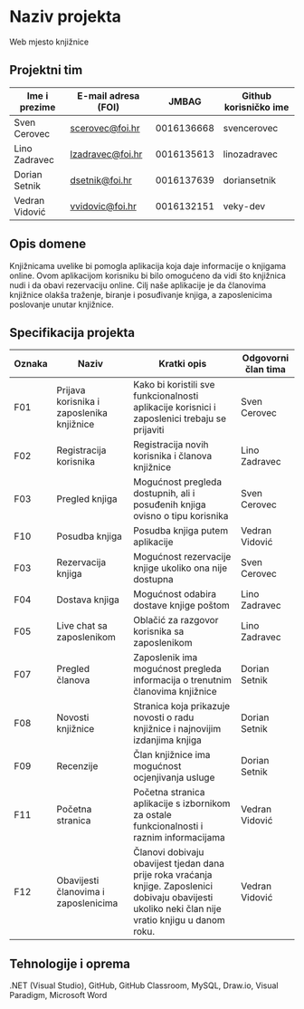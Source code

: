 # Naziv projekta
Web mjesto knjižnice

## Projektni tim

Ime i prezime | E-mail adresa (FOI) | JMBAG      | Github korisničko ime
------------  | ------------------- | -----      | ---------------------
Sven Cerovec  |   scerovec@foi.hr   | 0016136668 | svencerovec
Lino Zadravec |  lzadravec@foi.hr   | 0016135613 | linozadravec
Dorian Setnik |    dsetnik@foi.hr   | 0016137639 | doriansetnik
Vedran Vidović|   vvidovic@foi.hr   | 0016132151 | veky-dev

## Opis domene
Knjižnicama uvelike bi pomogla aplikacija koja daje informacije o knjigama online. Ovom aplikacijom korisniku bi bilo omogućeno da vidi što knjižnica nudi i da obavi rezervaciju online. Cilj naše aplikacije je da članovima knjižnice olakša traženje, biranje i posuđivanje knjiga, a zaposlenicima poslovanje unutar knjižnice.

## Specifikacija projekta

Oznaka | Naziv | Kratki opis | Odgovorni član tima
------ | ----- | ----------- | -------------------
F01 | Prijava korisnika i zaposlenika knjižnice | Kako bi koristili sve funkcionalnosti aplikacije korisnici i zaposlenici trebaju se prijaviti | Sven Cerovec
F02 | Registracija korisnika | Registracija novih korisnika i članova knjižnice | Lino Zadravec
F03 | Pregled knjiga | Mogućnost pregleda dostupnih, ali i posuđenih knjiga ovisno o tipu korisnika | Sven Cerovec
F10 | Posudba knjiga | Posudba knjiga putem aplikacije | Vedran Vidović
F03 | Rezervacija knjiga | Mogućnost rezervacije knjige ukoliko ona nije dostupna | Sven Cerovec
F04 | Dostava knjiga | Mogućnost odabira dostave knjige poštom | Lino Zadravec
F05 | Live chat sa zaposlenikom | Oblačić za razgovor korisnika sa zaposlenikom | Lino Zadravec
F07 | Pregled članova | Zaposlenik ima mogućnost pregleda informacija o trenutnim članovima knjižnice | Dorian Setnik
F08 | Novosti knjižnice | Stranica koja prikazuje novosti o radu knjižnice i najnovijim izdanjima knjiga | Dorian Setnik
F09 | Recenzije | Član knjižnice ima mogućnost ocjenjivanja usluge | Dorian Setnik
F11 | Početna stranica | Početna stranica aplikacije s izbornikom za ostale funkcionalnosti i raznim informacijama | Vedran Vidović
F12 | Obavijesti članovima i zaposlenicima | Članovi dobivaju obavijest tjedan dana prije roka vraćanja knjige. Zaposlenici dobivaju obavijesti ukoliko neki član nije vratio knjigu u danom roku. | Vedran Vidović


## Tehnologije i oprema
.NET (Visual Studio), GitHub, GitHub Classroom, MySQL, Draw.io, Visual Paradigm, Microsoft Word
